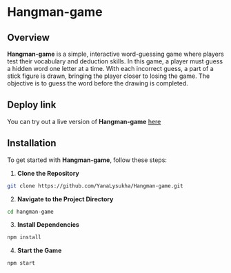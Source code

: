 # Hangman-game

## Overview
**Hangman-game** is a simple, interactive word-guessing game where players test their vocabulary and deduction skills. In this game, a player must guess a hidden word one letter at a time. With each incorrect guess, a part of a stick figure is drawn, bringing the player closer to losing the game. The objective is to guess the word before the drawing is completed.

## Deploy link
You can try out a live version of **Hangman-game** [here](https://66cc585cd921d330cc7a8267--rainbow-stroopwafel-e305fe.netlify.app/)

## Installation
To get started with **Hangman-game**, follow these steps:

1. **Clone the Repository**
```sh
git clone https://github.com/YanaLysukha/Hangman-game.git
```

2. **Navigate to the Project Directory**
```sh
cd hangman-game
```

3. **Install Dependencies**
```sh
npm install
```

4. **Start the Game**
```sh
npm start
```
